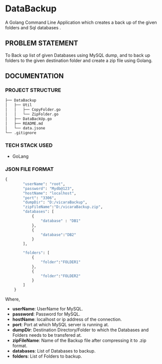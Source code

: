 # DataBackup
A Golang Command Line Application which creates a back up of the given folders and Sql databases .

## PROBLEM STATEMENT

To Back up list of given Databases using MySQL dump, and to back up folders to the given destination folder and create a zip file using Golang.

## DOCUMENTATION

### PROJECT STRUCTURE

``` bash
├── DataBackup
│   ├── Util 
│   │	├── CopyFolder.go
│   │	└── ZipFolder.go
│   ├── DataBackUp.go
│   ├── README.md
│   └── data.jsone
└── .gitignore
```
### TECH STACK USED 
* GoLang

### JSON FILE FORMAT

``` python 
{
		"userName": "root",
		"password": "Mydb@123",
		"hostName": "localhost",
		"port": "3306",
		"dumpDir": "D:/vicaraBackup",
		"zipFileName":"D:/vicaraBackup.zip",
		"databases": [
			{
				"database" : "DB1"
			},
			{
				"database":"DB2"
			}
		],

		"folders": [
			{
				"folder":"FOLDER1"
			},
			{
				"folder":"FOLDER2"
			}
		]
	}

```

Where,
* **userName**: UserName for MySQL.
* **password**: Password for MySQL.
* **hostName**: localhost or ip address of the connection.
* **port**: Port at which MySQL server is running at.
* **dumpDir**: Destination Directory/Folder to which the Databases and Folders needs to be transfered at.
* **zipFileName**: Name of the Backup file after compressing it to .zip format.
* **databases**: List of Databases to backup.
* **folders**: List of Folders to backup. 


